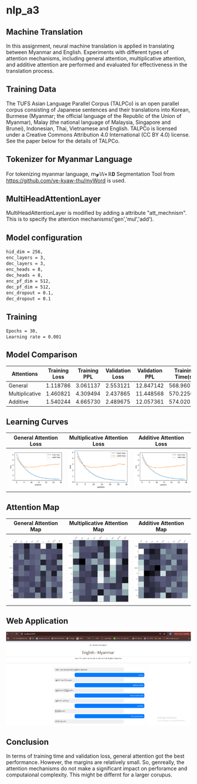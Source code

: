# nlp_a3

## Machine Translation 

In this assignment, neural machine translation is applied in translating between Myanmar and English. Experiments with different types of attention mechanisms, including general attention, multiplicative attention, and additive attention are performed and evaluated for
effectiveness in the translation process.

## Training Data

The TUFS Asian Language Parallel Corpus (TALPCo) is an open parallel corpus consisting of Japanese sentences and their translations into Korean, Burmese (Myanmar; the official language of the Republic of the Union of Myanmar), Malay (the national language of Malaysia, Singapore and Brunei), Indonesian, Thai, Vietnamese and English. TALPCo is licensed under a Creative Commons Attribution 4.0 International (CC BY 4.0) license. See the paper below for the details of TALPCo.

## Tokenizer for Myanmar Language

For tokenizing myanmar language, 𝗆𝔂𝕎◐ℝ𝗗 Segmentation Tool from https://github.com/ye-kyaw-thu/myWord is used.

## MultiHeadAttentionLayer

MultiHeadAttentionLayer is modified by adding a attribute "att_mechnism". This is to specify the attention mechanisms('gen','mul','add').

## Model configuration

    hid_dim = 256,
    enc_layers = 3,
    dec_layers = 3,
    enc_heads = 8,
    dec_heads = 8,
    enc_pf_dim = 512,
    dec_pf_dim = 512,
    enc_dropout = 0.1,
    dec_dropout = 0.1

## Training

    Epochs = 30,
    Learning rate = 0.001


## Model Comparison

| Attentions       | Training Loss | Training PPL | Validation Loss | Validation PPL | Training Time(s)
|------------------|---------------|--------------|-----------------|----------------|----------------|
| General       |       1.118786	     |       3.061137	        |      2.553121        |      12.847142	       | 568.960705 
| Multiplicative|         1.460821          |       4.309494	        |      2.437865	        |       11.448568	       | 570.225025
| Additive      |        1.540244	         |      4.665730	        |       2.489675	        |         12.057361	| 574.020139


## Learning Curves

| General Attention Loss   | Multiplicative Attention Loss  | Additive Attention Loss                                       |
|----------------------------------------------|----------------------------------------------|----------------------------------------------|
| <img src="./images/gen_loss.png" width="300"/> | <img src="./images/mul_loss.png" width="300"/> | <img src="./images/add_loss.png" width="300"/> |

## Attention Map

| General Attention Map                                     | Multiplicative Attention Map                                      | Additive Attention Map                                       |
|----------------------------------------------|----------------------------------------------|----------------------------------------------|
| <img src="./images/gen_map.png" width="300"/> | <img src="./images/mul_map.png" width="300"/> | <img src="./images/add_map.png" width="300"/> | 


## Web Application

<img src="./images/a3_web.png" width="600" length="400"/>

## Conclusion

In terms of training time and validation loss, general attention got the best performance. However, the margins are relatively small. So, genreally, the attention mechanisms do not make a significant impact on perforamce and computaional complexity. This might be differnt for a larger corupus.